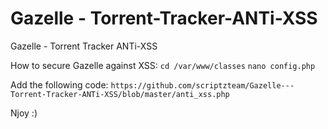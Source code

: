 # Gazelle - Torrent-Tracker-ANTi-XSS
Gazelle - Torrent Tracker ANTi-XSS

How to secure Gazelle against XSS:
`cd /var/www/classes`
`nano config.php`

Add the following code:
`https://github.com/scriptzteam/Gazelle---Torrent-Tracker-ANTi-XSS/blob/master/anti_xss.php`

Njoy :)
